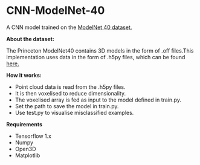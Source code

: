 # CNN-ModelNet-40
A CNN model trained on the [ModelNet 40 dataset.](https://modelnet.cs.princeton.edu/)

**About the dataset:**

The Princeton ModelNet40 contains 3D models in the form of .off files.This implementation uses data in the form of .h5py files, which can be found [here.](https://github.com/lmb-freiburg/orion)

**How it works:**

* Point cloud data is read from the .h5py files. 
* It is then voxelised to reduce dimensionality. 
* The voxelised array is fed as input to the model defined in train.py.
* Set the path to save the model in  train.py.
* Use test.py to visualise misclassified examples.

**Requirements**
* Tensorflow 1.x
* Numpy
* Open3D
* Matplotlib

